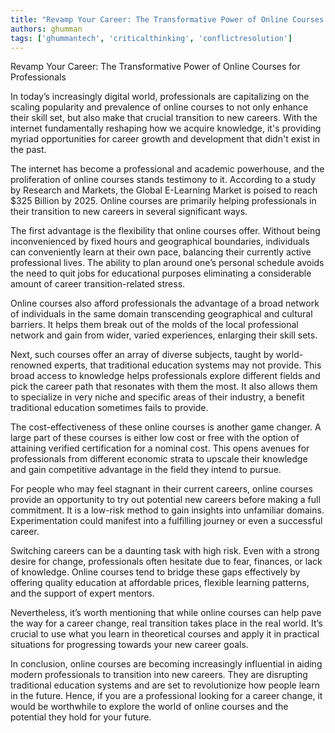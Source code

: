 ```yaml
---
title: "Revamp Your Career: The Transformative Power of Online Courses for Professionals"  # Wrap the title in double quotes
authors: ghumman
tags: ['ghummantech', 'criticalthinking', 'conflictresolution']
---
```


Revamp Your Career: The Transformative Power of Online Courses for Professionals
<!-- truncate -->

In today’s increasingly digital world, professionals are capitalizing on the scaling popularity and prevalence of online courses to not only enhance their skill set, but also make that crucial transition to new careers. With the internet fundamentally reshaping how we acquire knowledge, it's providing myriad opportunities for career growth and development that didn't exist in the past. 

The internet has become a professional and academic powerhouse, and the proliferation of online courses stands testimony to it. According to a study by Research and Markets, the Global E-Learning Market is poised to reach $325 Billion by 2025. Online courses are primarily helping professionals in their transition to new careers in several significant ways.

The first advantage is the flexibility that online courses offer. Without being inconvenienced by fixed hours and geographical boundaries, individuals can conveniently learn at their own pace, balancing their currently active professional lives. The ability to plan around one’s personal schedule avoids the need to quit jobs for educational purposes eliminating a considerable amount of career transition-related stress.

Online courses also afford professionals the advantage of a broad network of individuals in the same domain transcending geographical and cultural barriers. It helps them break out of the molds of the local professional network and gain from wider, varied experiences, enlarging their skill sets.

Next, such courses offer an array of diverse subjects, taught by world-renowned experts, that traditional education systems may not provide. This broad access to knowledge helps professionals explore different fields and pick the career path that resonates with them the most. It also allows them to specialize in very niche and specific areas of their industry, a benefit traditional education sometimes fails to provide.

The cost-effectiveness of these online courses is another game changer. A large part of these courses is either low cost or free with the option of attaining verified certification for a nominal cost. This opens avenues for professionals from different economic strata to upscale their knowledge and gain competitive advantage in the field they intend to pursue.

For people who may feel stagnant in their current careers, online courses provide an opportunity to try out potential new careers before making a full commitment. It is a low-risk method to gain insights into unfamiliar domains. Experimentation could manifest into a fulfilling journey or even a successful career.

Switching careers can be a daunting task with high risk. Even with a strong desire for change, professionals often hesitate due to fear, finances, or lack of knowledge. Online courses tend to bridge these gaps effectively by offering quality education at affordable prices, flexible learning patterns, and the support of expert mentors.

Nevertheless, it’s worth mentioning that while online courses can help pave the way for a career change, real transition takes place in the real world. It’s crucial to use what you learn in theoretical courses and apply it in practical situations for progressing towards your new career goals.

In conclusion, online courses are becoming increasingly influential in aiding modern professionals to transition into new careers. They are disrupting traditional education systems and are set to revolutionize how people learn in the future. Hence, if you are a professional looking for a career change, it would be worthwhile to explore the world of online courses and the potential they hold for your future.
